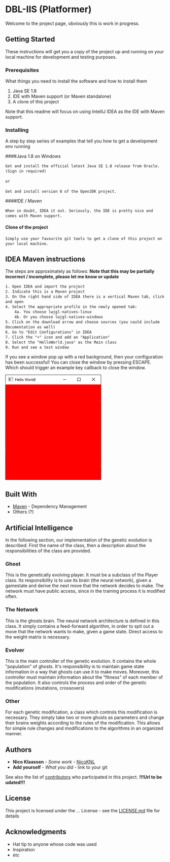 # DBL-IIS (Platformer)

Welcome to the project page, obviously this is work in progress.

## Getting Started

These instructions will get you a copy of the project up and running on your local machine for development and testing purposes.

### Prerequisites

What things you need to install the software and how to install them

1. Java SE 1.8
2. IDE with Maven support (or Maven standalone)
3. A clone of this project

Note that this readme will focus on using IntelliJ IDEA as the IDE with Maven support.

### Installing

A step by step series of examples that tell you how to get a development env running

####Java 1.8 on Windows
```
Get and install the official latest Java SE 1.8 release from Oracle. (Sign in required)

or

Get and install version 8 of the OpenJDK project.
```

####IDE / Maven

```
When in doubt, IDEA it out. Seriously, the IDE is pretty nice and comes with Maven support.
```

#### Clone of the project

```
Simply use your favourite git tools to get a clone of this project on your local machine.
```

## IDEA Maven instructions
The steps are approximately as follows:
**Note that this may be partially incorrect / incomplete, please let me know or update**
```
1. Open IDEA and import the project
2. Indicate this is a Maven project
3. On the right hand side of IDEA there is a vertical Maven tab, click and open
4. Select the appropriate profile in the newly opened tab:
    4a. You choose lwjgl-natives-linux
    4b. Or you choose lwjgl-natives-windows
5. Click on the download arrow and choose sources (you could include documentation as well)
6. Go to "Edit Configurations" in IDEA
7. Click the "+" icon and add an "Application"
8. Select the "HelloWorld.java" as the Main class
9. Run and see a test window
```
If you see a window pop up with a red background, then your configuration has been successful! You can close the window by pressing ESCAPE. Which should trigger an example key callback to close the window.

![Hello World example window][logo]

[logo]: images/helloworld.png "Hello WOrld example window"

## Built With

* [Maven](https://maven.apache.org/) - Dependency Management
* Others (?)

## Artificial Intelligence

In the following section, our implementation of the genetic evolution is described.
First the name of the class, then a description about the responsibilities of the class are provided.

### Ghost 

This is the genetically evolving player. It must be a subclass of the Player class.
Its responsibility is to use its brain (the neural network), given a gamestate and derive the next move that the network decides to make.
The network must have public access, since in the training process it is modified often.

### The Network

This is the ghosts brain. The neural network architecture is defined in this class. 
It simply contains a feed-forward algorithm, in order to spit out a move that the network wants to make, given a game state.
Direct access to the weight matrix is necessary.

### Evolver

This is the main controller of the genetic evolution.
It contains the whole "population" of ghosts.
It's responsibility is to maintain game state information in a way that ghosts can use it to make moves. Moreover, this controller must maintain information about the "fitness" of each member of the population.
It also controls the process and order of the genetic modifications (mutations, crossovers)

### Other

For each genetic modification, a class which controls this modification is necessary. 
They simply take two or more ghosts as parameters and change their brains weights according to the rules of the modification.
This allows for simple rule changes and modifications to the algorithms in an organized manner.

## Authors
* **Nico Klaassen** - *Some work* - [NicoKNL](https://github.com/NicoKNL)
* **Add yourself** - *What you did* - link to your git

See also the list of [contributors](https://github.com/your/project/contributors) who participated in this project.
**!!!Url to be udated!!!**
## License

This project is licensed under the ... License - see the [LICENSE.md](LICENSE.md) file for details

## Acknowledgments

* Hat tip to anyone whose code was used
* Inspiration
* etc

